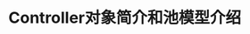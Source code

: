 # Controller对象简介和池模型介绍
<script type="text/javascript" src="/Js/Ckplayer/ckplayer.js"></script>
<div class="video" style="width: 50rem;height: 30rem;"></div>
<script type="text/javascript">
    var videoObject = {
    		container: '.video',
    		variable: 'player',
    		video:'http://video-oss.easyswoole.com/%E5%85%A5%E9%97%A8%E6%95%99%E7%A8%8B1/EasySwooleController%E5%AF%B9%E8%B1%A1%E7%AE%80%E4%BB%8B%E5%92%8C%E6%B1%A0%E6%A8%A1%E5%9E%8B%E4%BB%8B%E7%BB%8D.mp4'
    	};
    var player=new ckplayer(videoObject);
</script>

